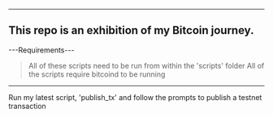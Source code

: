 -----------------------------------------------------------------------
This repo is an exhibition of my Bitcoin journey.
-----------------------------------------------------------------------

---Requirements---

> All of these scripts need to be run from within the 'scripts' folder
> All of the scripts require bitcoind to be running

------------------

Run my latest script, 'publish_tx' and follow the prompts to publish
a testnet transaction
